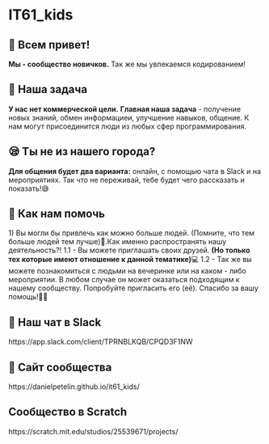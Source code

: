 <h1>IT61_kids</h1>
<h2>🤗 Всем привет!</h2>
<b>Мы - сообщество новичков.</b> Так же мы увлекаемся кодированием!
<h2>📖 Наша задача</h2>
<b>У нас нет коммерческой цели.</b> <b>Главная наша задача</b> - получение новых знаний, обмен информациеи, улучшение навыков, общение. К нам могут присоединится люди из любых сфер программирования.
<h2>😪 Ты не из нашего города?</h2>
<b>Для общения будет два варианта:</b> онлайн, с помощью чата в Slack и на мероприятиях. Так что не переживай, тебе будет чего рассказать и показать!😅
<h2>🎁 Как нам помочь</h2>
1) Вы могли бы привлечь как можно больше людей. (Помните, что тем больше людей тем лучше)🙋.Как именно распространять нашу деятельность?!
     1.1 - Вы можете приглашать своих друзей. <b>(Но только тех которые имеют отношение к данной тематике)</b>💻
     1.2 - Так же вы можете познакомиться с людьми на вечеринке или на каком - либо мероприятии. В любом случае он может оказаться             подходящим к нашему сообществу. Попробуйте пригласить его (её). Спасибо за вашу помощь!🙌🏻
<h2>📱 Наш чат в Slack</h2>
https://app.slack.com/client/TPRNBLKQB/CPQD3F1NW
<h2>📑 Сайт сообщества</h2>
https://danielpetelin.github.io/it61_kids/
<h2> Сообщество в Scratch</h2>
https://scratch.mit.edu/studios/25539671/projects/
